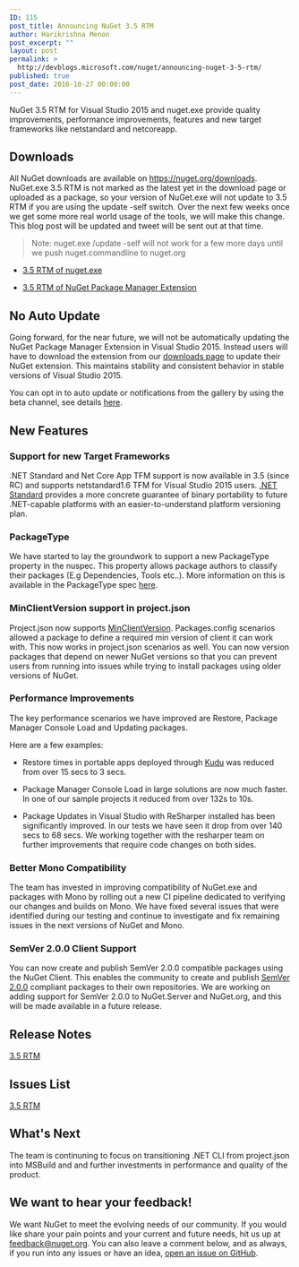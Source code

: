 ```yaml
---
ID: 115
post_title: Announcing NuGet 3.5 RTM
author: Harikrishna Menon
post_excerpt: ""
layout: post
permalink: >
  http://devblogs.microsoft.com/nuget/announcing-nuget-3-5-rtm/
published: true
post_date: 2016-10-27 00:00:00
---
```

NuGet 3.5 RTM for Visual Studio 2015 and nuget.exe provide quality improvements, performance improvements, features and new target frameworks like netstandard and netcoreapp.

## Downloads

All NuGet downloads are available on <https://nuget.org/downloads>. NuGet.exe 3.5 RTM is not marked as the latest yet in the download page or uploaded as a package, so your version of NuGet.exe will not update to 3.5 RTM if you are using the update -self switch. Over the next few weeks once we get some more real world usage of the tools, we will make this change. This blog post will be updated and tweet will be sent out at that time.

> Note: nuget.exe /update -self will not work for a few more days until we push nuget.commandline to nuget.org

*   [3\.5 RTM of nuget.exe][1]

*   [3\.5 RTM of NuGet Package Manager Extension][2]

## No Auto Update

Going forward, for the near future, we will not be automatically updating the NuGet Package Manager Extension in Visual Studio 2015. Instead users will have to download the extension from our [downloads page][3] to update their NuGet extension. This maintains stability and consistent behavior in stable versions of Visual Studio 2015.

You can opt in to auto update or notifications from the gallery by using the beta channel, see details [here][4].

## New Features

### Support for new Target Frameworks

.NET Standard and Net Core App TFM support is now available in 3.5 (since RC) and supports netstandard1.6 TFM for Visual Studio 2015 users. [.NET Standard][5] provides a more concrete guarantee of binary portability to future .NET-capable platforms with an easier-to-understand platform versioning plan.

### PackageType

We have started to lay the groundwork to support a new PackageType property in the nuspec. This property allows package authors to classify their packages (E.g Dependencies, Tools etc..). More information on this is available in the PackageType spec [here][6].

### MinClientVersion support in project.json

Project.json now supports [MinClientVersion][7]. Packages.config scenarios allowed a package to define a required min version of client it can work with. This now works in project.json scenarios as well. You can now version packages that depend on newer NuGet versions so that you can prevent users from running into issues while trying to install packages using older versions of NuGet.

### Performance Improvements

The key performance scenarios we have improved are Restore, Package Manager Console Load and Updating packages.

Here are a few examples:

*   Restore times in portable apps deployed through [Kudu][8] was reduced from over 15 secs to 3 secs.

*   Package Manager Console Load in large solutions are now much faster. In one of our sample projects it reduced from over 132s to 10s.

*   Package Updates in Visual Studio with ReSharper installed has been significantly improved. In our tests we have seen it drop from over 140 secs to 68 secs. We working together with the resharper team on further improvements that require code changes on both sides.

### Better Mono Compatibility

The team has invested in improving compatibility of NuGet.exe and packages with Mono by rolling out a new CI pipeline dedicated to verifying our changes and builds on Mono. We have fixed several issues that were identified during our testing and continue to investigate and fix remaining issues in the next versions of NuGet and Mono.

### SemVer 2.0.0 Client Support

You can now create and publish SemVer 2.0.0 compatible packages using the NuGet Client. This enables the community to create and publish [SemVer 2.0.0][9] compliant packages to their own repositories. We are working on adding support for SemVer 2.0.0 to NuGet.Server and NuGet.org, and this will be made available in a future release.

## Release Notes

[3\.5 RTM][10]

## Issues List

[3\.5 RTM][11]

## What's Next

The team is continuning to focus on transitioning .NET CLI from project.json into MSBuild and and further investments in performance and quality of the product.

## We want to hear your feedback!

We want NuGet to meet the evolving needs of our community. If you would like share your pain points and your current and future needs, hit us up at <feedback@nuget.org>. You can also leave a comment below, and as always, if you run into any issues or have an idea, [open an issue on GitHub][12].

 [1]: https://dist.nuget.org/win-x86-commandline/v3.5.0/NuGet.exe
 [2]: https://dist.nuget.org/visualstudio-2015-vsix/v3.5.0/NuGet.Tools.vsix
 [3]: https://nuget.org/downloads
 [4]: http://blog.nuget.org/20160502/Introducing-The-NuGet-Beta-Channel.html
 [5]: https://github.com/dotnet/corefx/blob/master/Documentation/architecture/net-platform-standard.md
 [6]: https://github.com/NuGet/Home/wiki/Package-Type
 [7]: https://docs.nuget.org/create/nuspec-reference
 [8]: https://github.com/projectkudu/kudu/wiki
 [9]: http://semver.org/
 [10]: https://docs.nuget.org/ndocs/Release-Notes/NuGet-3.5-rtm
 [11]: https://github.com/Nuget/home/issues?q=is%3Aissue+milestone%3A%223.5+RTM%22+is%3Aclosed
 [12]: https://github.com/Nuget/Home